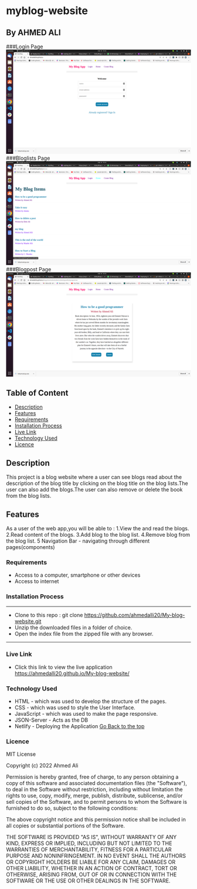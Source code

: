 # myblog-website
 ## By AHMED ALI
###Login Page
![login page](https://github.com/ahmedalli20/My-blog-website/blob/master/login.png)
###Bloglists Page
![login page](https://github.com/ahmedalli20/My-blog-website/blob/master/bloglist.png)
###Blogpost Page
![login page](https://github.com/ahmedalli20/My-blog-website/blob/master/blogpost.png)

 ## Table of Content
 - [Description](#description)
 - [Features](#features)
 - [Requirements](#requirements)
 - [Installation Process](#installation-process)
 - [Live Link](#live-link)
 - [Technology Used](#technology-used)
 - [Licence](#licence)


 ## Description
 <p>This project is a blog website where a user can see blogs read about the description of the blog title by clicking on the blog title on the blog lists.The user can also add the blogs.The user can also remove or delete the book from the blog lists.</p>

## Features

As a user of the web app,you will be able to :
1.View the and read the blogs.
2.Read content of the blogs.
3.Add blog to the blog list.
4.Remove blog from the blog list.
5 Navigation Bar - navigating through different pages(components)

 ###  Requirements
 * Access to  a computer, smartphone or other devices
 * Access to internet


 ### Installation Process
 ****
* Clone to this repo : git clone https://github.com/ahmedalli20/My-blog-website.git
* Unzip the downloaded files in a folder of choice.
* Open the index file from the zipped file with any browser.
 ****


### Live Link
- Click this link to view the live application https://ahmedalli20.github.io/My-blog-website/ 


### Technology Used
* HTML - which was used to develop the structure of the pages.
* CSS - which was used to style the User Interface.
* JavaScript - which was used to make the page responsive.
* JSON-Server - Acts as the DB
* Netlify - Deploying the Application
[Go Back to the top](#myblog-website)

### Licence

MIT License

Copyright (c) 2022 Ahmed Ali

Permission is hereby granted, free of charge, to any person obtaining a copy
of this software and associated documentation files (the "Software"), to deal
in the Software without restriction, including without limitation the rights
to use, copy, modify, merge, publish, distribute, sublicense, and/or sell
copies of the Software, and to permit persons to whom the Software is
furnished to do so, subject to the following conditions:

The above copyright notice and this permission notice shall be included in all
copies or substantial portions of the Software.

THE SOFTWARE IS PROVIDED "AS IS", WITHOUT WARRANTY OF ANY KIND, EXPRESS OR
IMPLIED, INCLUDING BUT NOT LIMITED TO THE WARRANTIES OF MERCHANTABILITY,
FITNESS FOR A PARTICULAR PURPOSE AND NONINFRINGEMENT. IN NO EVENT SHALL THE
AUTHORS OR COPYRIGHT HOLDERS BE LIABLE FOR ANY CLAIM, DAMAGES OR OTHER
LIABILITY, WHETHER IN AN ACTION OF CONTRACT, TORT OR OTHERWISE, ARISING FROM,
OUT OF OR IN CONNECTION WITH THE SOFTWARE OR THE USE OR OTHER DEALINGS IN THE
SOFTWARE.


